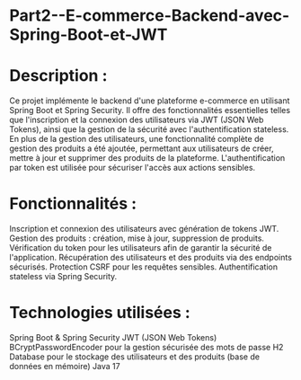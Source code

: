 # Part2--E-commerce-Backend-avec-Spring-Boot-et-JWT

# Description :

Ce projet implémente le backend d'une plateforme e-commerce en utilisant Spring Boot et Spring Security. Il offre des fonctionnalités essentielles telles que l'inscription et la connexion des utilisateurs via JWT (JSON Web Tokens), ainsi que la gestion de la sécurité avec l'authentification stateless. En plus de la gestion des utilisateurs, une fonctionnalité complète de gestion des produits a été ajoutée, permettant aux utilisateurs de créer, mettre à jour et supprimer des produits de la plateforme. L'authentification par token est utilisée pour sécuriser l'accès aux actions sensibles.

# Fonctionnalités :

Inscription et connexion des utilisateurs avec génération de tokens JWT.
Gestion des produits : création, mise à jour, suppression de produits.
Vérification du token pour les utilisateurs afin de garantir la sécurité de l'application.
Récupération des utilisateurs et des produits via des endpoints sécurisés.
Protection CSRF pour les requêtes sensibles.
Authentification stateless via Spring Security.

# Technologies utilisées :

Spring Boot & Spring Security
JWT (JSON Web Tokens)
BCryptPasswordEncoder pour la gestion sécurisée des mots de passe
H2 Database pour le stockage des utilisateurs et des produits (base de données en mémoire)
Java 17
